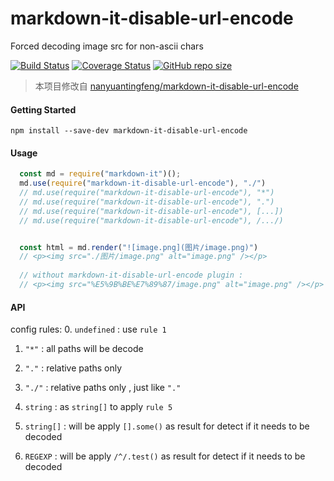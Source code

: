 # markdown-it-disable-url-encode
Forced decoding image src for non-ascii chars

[![Build Status](https://travis-ci.org/nanyuantingfeng/markdown-it-disable-url-encode.svg?branch=master)](https://travis-ci.org/nanyuantingfeng/markdown-it-disable-url-encode)
[![Coverage Status](https://coveralls.io/repos/github/nanyuantingfeng/markdown-it-disable-url-encode/badge.svg?branch=master)](https://coveralls.io/github/nanyuantingfeng/markdown-it-disable-url-encode?branch=master)
[![GitHub repo size](https://img.shields.io/github/repo-size/nanyuantingfeng/markdown-it-disable-url-encode)](https://img.shields.io/github/repo-size/nanyuantingfeng/markdown-it-disable-url-encode)

> 本项目修改自 [nanyuantingfeng/markdown-it-disable-url-encode](https://github.com/nanyuantingfeng/markdown-it-disable-url-encode)

#### Getting Started

```shell
npm install --save-dev markdown-it-disable-url-encode
```



#### Usage

```js 
  const md = require("markdown-it")();  
  md.use(require("markdown-it-disable-url-encode"), "./")
  // md.use(require("markdown-it-disable-url-encode"), "*")
  // md.use(require("markdown-it-disable-url-encode"), ".")
  // md.use(require("markdown-it-disable-url-encode"), [...])
  // md.use(require("markdown-it-disable-url-encode"), /.../)        


  const html = md.render("![image.png](图片/image.png)")
  // <p><img src="./图片/image.png" alt="image.png" /></p> 
 
  // without markdown-it-disable-url-encode plugin :
  // <p><img src="%E5%9B%BE%E7%89%87/image.png" alt="image.png" /></p>  
```

#### API

config rules: 
0. `undefined` : use `rule 1` 
1. `"*"` :  all paths will be decode 

2. `"."`  :  relative paths only 

3. `"./"` :  relative paths only , just like `"."`

4. `string` :  as `string[]` to apply `rule 5`

5. `string[]` :  will be apply  `[].some()`  as result  for  detect if it needs to be decoded   

6. `REGEXP` :  will be apply  `/^/.test()` as result  for  detect if it needs to be decoded  


